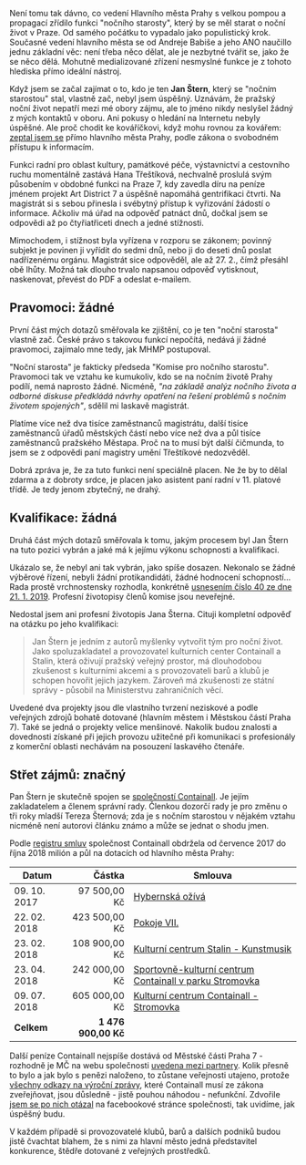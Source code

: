 <!-- dcterms:title = Noční starosta: bez kvalifikace, bez pravomocí, zato se střetem zájmů -->
<!-- dcterms:abstract = Není tomu tak dávno, co vedení Hlavního města Prahy s velkou pompou a propagací zřídilo funkci "nočního starosty", který by se měl starat o noční život v Praze. Když jsem se začal zajímat o to, kdo je ten Jan Štern, který se "nočním starostou" stal, vlastně zač, magistrát přestal být jako mávnutím kouzelného proutku sdílný. A dobře věděl proč. -->
<!-- dcterms:creator = Michal Altair Valášek -->
<!-- x4w:pictureUrl = /perex-pictures/20190304-nocni-starosta.jpg -->
<!-- x4w:pictureCredits = Martyn Smith via Flickr, CC-BY -->
<!-- x4w:pictureWidth = 150 -->
<!-- x4w:pictureHeight = 150 -->
<!-- x4w:coverUrl = /cover-pictures/20190304-nocni-starosta.jpg -->
<!-- x4w:coverCredits = Martyn Smith via Flickr, CC-BY -->
<!-- x4w:category = Politika -->
<!-- dcterms:dateAccepted = 2019-03-04 -->

Není tomu tak dávno, co vedení Hlavního města Prahy s velkou pompou a propagací zřídilo funkci "nočního starosty", který by se měl starat o noční život v Praze. Od samého počátku to vypadalo jako populistický krok. Současné vedení hlavního města se od Andreje Babiše a jeho ANO naučillo jednu základní věc: není třeba něco dělat, ale je nezbytné tvářit se, jako že se něco dělá. Mohutně medializované zřízení nesmyslné funkce je z tohoto hlediska přímo ideální nástroj.

Když jsem se začal zajímat o to, kdo je ten **Jan Štern**, který se "nočním starostou" stal, vlastně zač, nebyl jsem úspěšný. Uznávám, že pražský noční život nepatří mezi mé obory zájmu, ale to jméno nikdy neslyšel žádný z mých kontaktů v oboru. Ani pokusy o hledání na Internetu nebyly úspěšné. Ale proč chodit ke kováříčkovi, když mohu rovnou za kovářem: [zeptal jsem se](https://www.infoprovsechny.cz/request/nocni_starosta) přímo hlavního města Prahy, podle zákona o svobodném přístupu k informacím.

Funkci radní pro oblast kultury, památkové péče, výstavnictví a cestovního ruchu momentálně zastává Hana Třeštíková, nechvalně proslulá svým působením v obdobné funkci na Praze 7, kdy zavedla díru na peníze jménem projekt Art District 7 a úspěšně napomáhá gentrifikaci čtvrti. Na magistrát si s sebou přinesla i svébytný přístup k vyřizování žádostí o informace. Ačkoliv má úřad na odpověď patnáct dnů, dočkal jsem se odpovědi až po čtyřiatřiceti dnech a jedné stížnosti. 

Mimochodem, i stížnost byla vyřízena v rozporu se zákonem; povinný subjekt je povinen ji vyřídit do sedmi dnů, nebo ji do deseti dnů poslat nadřízenému orgánu. Magistrát sice odpověděl, ale až 27. 2., čímž přesáhl obě lhůty. Možná tak dlouho trvalo napsanou odpověď vytisknout, naskenovat, převést do PDF a odeslat e-mailem.

## Pravomoci: žádné

První část mých dotazů směřovala ke zjištění, co je ten "noční starosta" vlastně zač. České právo s takovou funkcí nepočítá, nedává jí žádné pravomoci, zajímalo mne tedy, jak MHMP postupoval.

"Noční starosta" je fakticky předseda "Komise pro nočního starostu". Pravomoci tak ve vztahu ke kumukoliv, kdo se na nočním životě Prahy podílí, nemá naprosto žádné. Nicméně, _"na základě analýz nočního života a odborné diskuse předkládá návrhy opatření na řešení problémů s nočním životem spojených"_, sdělil mi laskavě magistrát.

Platíme více než dva tisíce zaměstnanců magistrátu, další tisíce zaměstnanců úřadů městských částí nebo více než dva a půl tisíce zaměstnanců pražského Městapa. Proč na to musí být další čičmunda, to jsem se z odpovědi paní magistry umění Třeštíkové nedozvěděl.

Dobrá zpráva je, že za tuto funkci není speciálně placen. Ne že by to dělal zdarma a z dobroty srdce, je placen jako asistent paní radní v 11. platové třídě. Je tedy jenom zbytečný, ne drahý.

## Kvalifikace: žádná

Druhá část mých dotazů směřovala k tomu, jakým procesem byl Jan Štern na tuto pozici vybrán a jaké má k jejímu výkonu schopnosti a kvalifikaci.

Ukázalo se, že nebyl ani tak vybrán, jako spíše dosazen. Nekonalo se žádné výběrové řízení, nebyli žádní protikandidáti, žádné hodnocení schopností... Rada prostě vrchnostensky rozhodla, konkrétně [usnesením číslo 40 ze dne 21. 1. 2019](http://zastupitelstvo.praha.eu/ina2014/tedusndetail.aspx?id=552232). Profesní životopisy členů komise jsou neveřejné.

Nedostal jsem ani profesní životopis Jana Šterna. Cituji kompletní odpověď na otázku po jeho kvalifikaci:

> Jan Štern je jedním z autorů myšlenky vytvořit tým pro noční život. Jako spoluzakladatel a provozovatel kulturních center Containall a Stalin, která oživují pražský veřejný prostor, má dlouhodobou zkušenost s kulturními akcemi a s provozovateli barů a klubů je schopen hovořit jejich jazykem. Zároveň má zkušenosti ze státní správy - působil na Ministerstvu zahraničních věcí.

Uvedené dva projekty jsou dle vlastního tvrzení neziskové a podle veřejných zdrojů bohatě dotované (hlavním městem i Městskou částí Praha 7). Také se jedná o projekty velice menšinové. Nakolik budou znalosti a dovednosti získané při jejich provozu užitečné při komunikaci s profesionály z komerční oblasti nechávám na posouzení laskavého čtenáře.

## Střet zájmů: značný

Pan Štern je skutečně spojen se [společností Containall](https://or.justice.cz/ias/ui/rejstrik-firma.vysledky?subjektId=857273). Je jejím zakladatelem a členem správní rady. Členkou dozorčí rady je pro změnu o tři roky mladší Tereza Šternová; zda je s nočním starostou v nějakém vztahu nicméně není autorovi článku známo a může se jednat o shodu jmen.

Podle [registru smluv](https://www.hlidacstatu.cz/hledat?Q=01343939) společnost Containall obdržela od července 2017 do října 2018 milión a půl na dotacích od hlavního města Prahy:

Datum        | Částka              | Smlouva
-------------|--------------------:|---------------------------------------
09. 10. 2017 |        97 500,00 Kč | [Hybernská ožívá](https://www.hlidacstatu.cz/Detail/3376582?Q=01343939)
22. 02. 2018 |       423 500,00 Kč | [Pokoje VII.](https://www.hlidacstatu.cz/Detail/4920148?Q=01343939)
23. 02. 2018 |       108 900,00 Kč | [Kulturní centrum Stalin - Kunstmusik](https://www.hlidacstatu.cz/Detail/5767115?Q=01343939)
23. 04. 2018 |       242 000,00 Kč | [Sportovně-kulturní centrum Containall v parku Stromovka](https://www.hlidacstatu.cz/Detail/5362516?Q=01343939)
09. 07. 2018 |       605 000,00 Kč | [Kulturní centrum Containall - Stromovka](https://www.hlidacstatu.cz/Detail/6088927?Q=01343939)
**Celkem**   | **1 476 900,00 Kč** |

Další peníze Containall nejspíše dostává od Městské části Praha 7 - rozhodně je MČ na webu společnosti [uvedena mezi partnery](https://containall.cz/stromovka/partneri). Kolik přesně to bylo a jak bylo s penězi naloženo, to zůstane veřejnosti utajeno, protože [všechny odkazy na výroční zprávy](https://containall.cz/stromovka), které Containall musí ze zákona zveřejňovat, jsou důsledně - jistě pouhou náhodou - nefunkční. Zdvořile [jsem se po nich otázal](https://www.facebook.com/containall/posts/2251569541531181) na facebookové stránce společnosti, tak uvidíme, jak úspěšný budu.

V každém případě si provozovatelé klubů, barů a dalších podniků budou jistě čvachtat blahem, že s nimi za hlavní město jedná představitel konkurence, štědře dotované z veřejných prostředků.